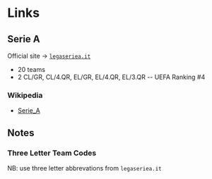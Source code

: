 # Links

## Serie A

Official site -> [`legaseriea.it`](http://legaseriea.it)

- 20 teams
- 2 CL/GR, CL/4.QR, EL/GR, EL/4.QR, EL/3.QR  -- UEFA Ranking #4



### Wikipedia

- [Serie_A](http://en.wikipedia.org/wiki/Serie_A)


## Notes

### Three Letter Team Codes

NB: use three letter abbrevations from `legaseriea.it`

